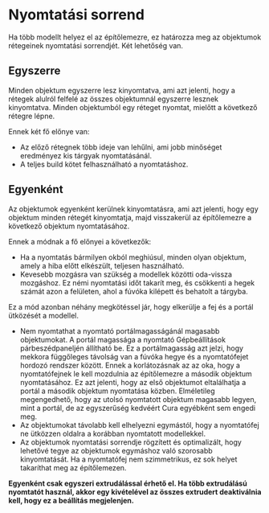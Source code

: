 # Nyomtatási sorrend

Ha több modellt helyez el az építőlemezre, ez határozza meg az objektumok rétegeinek nyomtatási sorrendjét. Két lehetőség van.

## Egyszerre

Minden objektum egyszerre lesz kinyomtatva, ami azt jelenti, hogy a rétegek alulról felfelé az összes objektumnál egyszerre lesznek kinyomtatva. Minden objektumból egy réteget nyomtat, mielőtt a következő rétegre lépne.

Ennek két fő előnye van:

- Az előző rétegnek több ideje van lehűlni, ami jobb minőséget eredményez kis tárgyak nyomtatásánál.
- A teljes build kötet felhasználható a nyomtatáshoz.

## Egyenként

Az objektumok egyenként kerülnek kinyomtatásra, ami azt jelenti, hogy egy objektum minden rétegét kinyomtatja, majd visszakerül az építőlemezre a következő objektum nyomtatásához.

Ennek a módnak a fő előnyei a következők:

- Ha a nyomtatás bármilyen okból meghiúsul, minden olyan objektum, amely a hiba előtt elkészült, teljesen használható.
- Kevesebb mozgásra van szükség a modellek közötti oda-vissza mozgáshoz. Ez némi nyomtatási időt takarít meg, és csökkenti a hegek számát azon a felületen, ahol a fúvóka kilépett és behatolt a tárgyba.

Ez a mód azonban néhány megkötéssel jár, hogy elkerülje a fej és a portál ütközését a modellel.

- Nem nyomtathat a nyomtató portálmagasságánál magasabb objektumokat. A portál magassága a nyomtató Gépbeállítások párbeszédpaneljén állítható be. Ez a portálmagasság azt jelzi, hogy mekkora függőleges távolság van a fúvóka hegye és a nyomtatófejet hordozó rendszer között. Ennek a korlátozásnak az az oka, hogy a nyomtatófejnek le kell mozdulnia az építőlemezre a második objektum nyomtatásához. Ez azt jelenti, hogy az első objektumot eltalálhatja a portál a második objektum nyomtatása közben. Elméletileg megengedhető, hogy az utolsó nyomtatott objektum magasabb legyen, mint a portál, de az egyszerűség kedvéért Cura egyébként sem engedi meg.
- Az objektumokat távolabb kell elhelyezni egymástól, hogy a nyomtatófej ne ütközzen oldalra a korábban nyomtatott modellekkel.
- Az objektumok nyomtatási sorrendje rögzített és optimalizált, hogy lehetővé tegye az objektumok egymáshoz való szorosabb kinyomtatását. Ha a nyomtatófej nem szimmetrikus, ez sok helyet takaríthat meg az építőlemezen.

**Egyenként csak egyszeri extrudálással érhető el. Ha több extrudálású nyomtatót használ, akkor egy kivételével az összes extrudert deaktiválnia kell, hogy ez a beállítás megjelenjen.**
